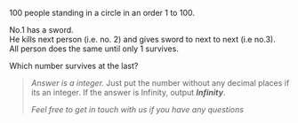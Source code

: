 <div class="markdown-content" id="problem-content">
<p>100 people standing in a circle in an order 1 to 100.</p>
<p>No.1 has a sword. <br/>
He kills next person (i.e. no. 2) and gives sword to next to next (i.e no.3). <br/>
All person does the same until only 1 survives.</p>
<p>Which number survives at the last?</p>
<blockquote>
<p><em>Answer is a integer.</em>  Just put the number without any decimal places if its an integer. If the answer is Infinity, output <strong><em>Infinity</em></strong>.</p>
<p><em>Feel free to get in touch with us if you have any questions</em></p>
</blockquote>
</div>
